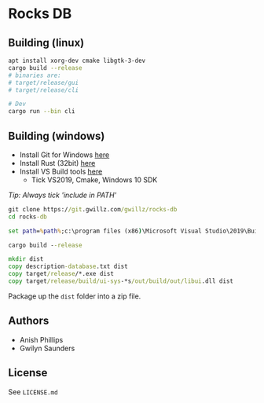 # Rocks DB

## Building (linux)

```sh
apt install xorg-dev cmake libgtk-3-dev
cargo build --release
# binaries are:
# target/release/gui
# target/release/cli

# Dev
cargo run --bin cli
```

## Building (windows)

- Install Git for Windows [here](https://github.com/git-for-windows/git/releases/download/v2.22.0.windows.1/Git-2.22.0-32-bit.exe)
- Install Rust (32bit) [here](https://static.rust-lang.org/rustup/dist/i686-pc-windows-msvc/rustup-init.exe)
- Install VS Build tools [here](https://visualstudio.microsoft.com/downloads/#build-tools-for-visual-studio-2019)
  - Tick VS2019, Cmake, Windows 10 SDK

*Tip: Always tick 'include in PATH'*

```bat
git clone https://git.gwillz.com/gwillz/rocks-db
cd rocks-db

set path=%path%;c:\program files (x86)\Microsoft Visual Studio\2019\BuildTools\Common7\IDE\CommonExtenstions\Microsoft\CMake\CMake\bin

cargo build --release

mkdir dist
copy description-database.txt dist
copy target/release/*.exe dist
copy target/release/build/ui-sys-*s/out/build/out/libui.dll dist
```

Package up the `dist` folder into a zip file.


## Authors
- Anish Phillips
- Gwilyn Saunders


## License
See `LICENSE.md`
